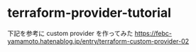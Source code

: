 # terraform-provider-tutorial

下記を参考に custom provider を作ってみた
https://febc-yamamoto.hatenablog.jp/entry/terraform-custom-provider-02
